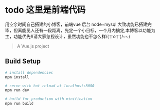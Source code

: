 # todo 这里是前端代码
用空余时间自己搭建的小博客，前端vue 后台 node+mysql 大致功能已搭建完毕，但离能见人还有一段距离，先定一个小目标，一个月内搞定,本博客以功能为主，功能优先!(请大家忽视设计，虽然功能也不怎么样/(ㄒoㄒ)/~~)
> A Vue.js project 

## Build Setup

``` bash
# install dependencies
npm install

# serve with hot reload at localhost:8080
npm run dev

# build for production with minification
npm run build